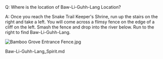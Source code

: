 Q: Where is the location of Baw-Li-Guhh-Lang Location?

A:
Once you reach the Snake Trail Keeper's Shrine, run up the stairs on the right and take a left. You will come across a flimsy fence on the edge of a cliff on the left. Smash the fence and drop into the river below. Run to the right to find Baw-Li-Guhh-Lang. 

![Bamboo Grove Entrance Fence.jpg](https://oyster.ignimgs.com/mediawiki/apis.ign.com/black-myth-wukong/c/cf/Bamboo_Grove_Entrance_Fence.jpg)

Baw-Li-Guhh-Lang_Spirit.md